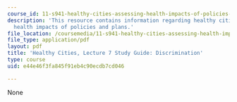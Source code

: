```yaml
---
course_id: 11-s941-healthy-cities-assessing-health-impacts-of-policies-and-plans-spring-2016
description: 'This resource contains information regarding healthy cities: Assessing
  health impacts of policies and plans.'
file_location: /coursemedia/11-s941-healthy-cities-assessing-health-impacts-of-policies-and-plans-spring-2016/e44e46f3fa845f91eb4c90ecdb7cd046_MIT11_S941S16_Class7Guide.pdf
file_type: application/pdf
layout: pdf
title: 'Healthy Cities, Lecture 7 Study Guide: Discrimination'
type: course
uid: e44e46f3fa845f91eb4c90ecdb7cd046

---
```

None